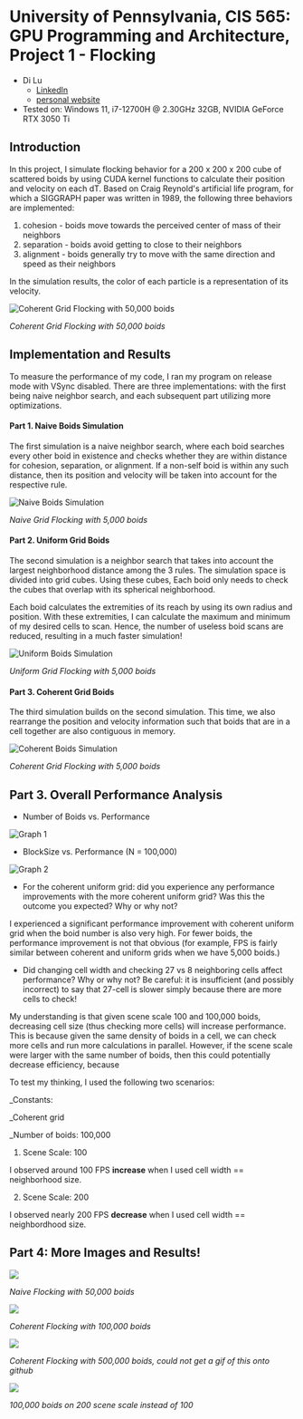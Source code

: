 # University of Pennsylvania, CIS 565: GPU Programming and Architecture, Project 1 - Flocking

* Di Lu
  * [LinkedIn](https://www.linkedin.com/in/di-lu-0503251a2/)
  * [personal website](https://www.dluisnothere.com/)
* Tested on: Windows 11, i7-12700H @ 2.30GHz 32GB, NVIDIA GeForce RTX 3050 Ti

## Introduction

In this project, I simulate flocking behavior for a 200 x 200 x 200 cube of scattered boids by using CUDA kernel functions
to calculate their position and velocity on each dT. Based on Craig Reynold's artificial life program, for which a SIGGRAPH paper was written in 1989,
the following three behaviors are implemented:

1. cohesion - boids move towards the perceived center of mass of their neighbors
2. separation - boids avoid getting to close to their neighbors
3. alignment - boids generally try to move with the same direction and speed as
their neighbors

In the simulation results, the color of each particle is a representation of its velocity.

![Coherent Grid Flocking with 50,000 boids](images/headerResized.gif)

_Coherent Grid Flocking with 50,000 boids_

## Implementation and Results
To measure the performance of my code, I ran my program on release mode with VSync disabled. There are 
three implementations: with the first being naive neighbor search, and each subsequent part 
utilizing more optimizations.

#### Part 1. Naive Boids Simulation

The first simulation is a naive neighbor search, where each boid searches every other boid in existence and checks 
whether they are within distance for cohesion, separation, or alignment. If a non-self boid is within any such distance,
then its position and velocity will be taken into account for the respective rule. 

![Naive Boids Simulation](images/naive.gif)

_Naive Grid Flocking with 5,000 boids_

#### Part 2. Uniform Grid Boids

The second simulation is a neighbor search that takes into account the largest neighborhood distance among the 3 rules. 
The simulation space is divided into grid cubes. Using these cubes, Each boid only needs to check the cubes that overlap
with its spherical neighborhood.

Each boid calculates the extremities of its reach by using its own radius and position. With these extremities, I can calculate
the maximum and minimum of my desired cells to scan. Hence, the number of useless boid scans are reduced, resulting in a much
faster simulation!

![Uniform Boids Simulation](images/uniform.gif)

_Uniform Grid Flocking with 5,000 boids_

#### Part 3. Coherent Grid Boids

The third simulation builds on the second simulation. This time, we also rearrange the position and velocity information such that 
boids that are in a cell together are also contiguous in memory. 

![Coherent Boids Simulation](images/coherent.gif)

_Coherent Grid Flocking with 5,000 boids_

## Part 3. Overall Performance Analysis

* Number of Boids vs. Performance

![Graph 1](images/graph1.png)

* BlockSize vs. Performance (N = 100,000)

![Graph 2](images/graph2.png)

* For the coherent uniform grid: did you experience any performance improvements
with the more coherent uniform grid? Was this the outcome you expected?
Why or why not?

I experienced a significant performance improvement with coherent uniform grid when the boid number
is also very high. For fewer boids, the performance improvement is not that obvious (for example, 
FPS is fairly similar between coherent and uniform grids when we have 5,000 boids.)

* Did changing cell width and checking 27 vs 8 neighboring cells affect performance?
Why or why not? Be careful: it is insufficient (and possibly incorrect) to say
that 27-cell is slower simply because there are more cells to check!

My understanding is that given scene scale 100 and 100,000 boids, decreasing cell size
(thus checking more cells) will increase performance. This is because given the same density
of boids in a cell, we can check more cells and run more calculations in parallel. However,
if the scene scale were larger with the same number of boids, then this could potentially 
decrease efficiency, because 

To test my thinking, I used the following two scenarios:

_Constants: 

_Coherent grid

_Number of boids: 100,000 

1. Scene Scale: 100

I observed around 100 FPS **increase** when I used cell width == neighborhood size.

2. Scene Scale: 200

I observed nearly 200 FPS **decrease** when I used cell width == neighbordhood size.



## Part 4: More Images and Results!
![](images/naive50k.png)

_Naive Flocking with 50,000 boids_

![](images/big2.gif)

_Coherent Flocking with 100,000 boids_

![](images/big.png)

_Coherent Flocking with 500,000 boids, could not get a gif of this onto github_

![](images/sceneScale200with100kBoids.png)

_100,000 boids on 200 scene scale instead of 100_

